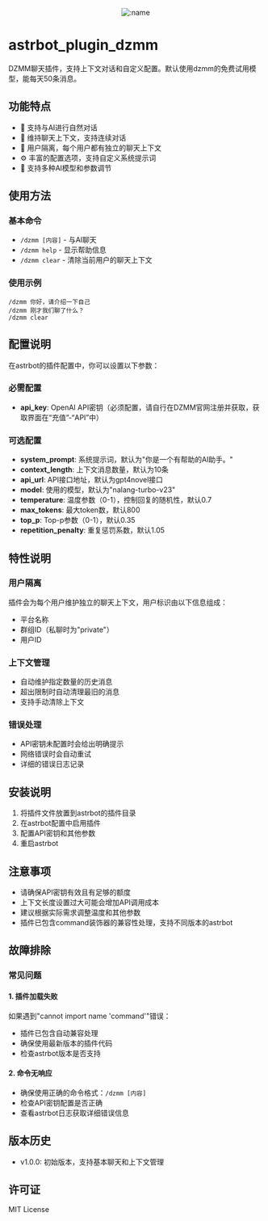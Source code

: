 <div align="center">

![:name](https://count.getloli.com/@astrbot_plugin_dzmm?name=astrbot_plugin_dzmm&theme=nixietube-1&padding=7&offset=0&align=top&scale=1&pixelated=1&darkmode=auto)

</div>


# astrbot_plugin_dzmm

DZMM聊天插件，支持上下文对话和自定义配置。默认使用dzmm的免费试用模型，能每天50条消息。

## 功能特点

- 🤖 支持与AI进行自然对话
- 💬 维持聊天上下文，支持连续对话
- 👥 用户隔离，每个用户都有独立的聊天上下文
- ⚙️ 丰富的配置选项，支持自定义系统提示词
- 🔧 支持多种AI模型和参数调节

## 使用方法

### 基本命令

- `/dzmm [内容]` - 与AI聊天
- `/dzmm help` - 显示帮助信息
- `/dzmm clear` - 清除当前用户的聊天上下文

### 使用示例

```
/dzmm 你好，请介绍一下自己
/dzmm 刚才我们聊了什么？
/dzmm clear
```

## 配置说明

在astrbot的插件配置中，你可以设置以下参数：

### 必需配置

- **api_key**: OpenAI API密钥（必须配置，请自行在DZMM官网注册并获取，获取界面在“充值”-“API”中）

### 可选配置

- **system_prompt**: 系统提示词，默认为"你是一个有帮助的AI助手。"
- **context_length**: 上下文消息数量，默认为10条
- **api_url**: API接口地址，默认为gpt4novel接口
- **model**: 使用的模型，默认为"nalang-turbo-v23"
- **temperature**: 温度参数（0-1），控制回复的随机性，默认0.7
- **max_tokens**: 最大token数，默认800
- **top_p**: Top-p参数（0-1），默认0.35
- **repetition_penalty**: 重复惩罚系数，默认1.05

## 特性说明

### 用户隔离

插件会为每个用户维护独立的聊天上下文，用户标识由以下信息组成：
- 平台名称
- 群组ID（私聊时为"private"）
- 用户ID

### 上下文管理

- 自动维护指定数量的历史消息
- 超出限制时自动清理最旧的消息
- 支持手动清除上下文

### 错误处理

- API密钥未配置时会给出明确提示
- 网络错误时会自动重试
- 详细的错误日志记录

## 安装说明

1. 将插件文件放置到astrbot的插件目录
2. 在astrbot配置中启用插件
3. 配置API密钥和其他参数
4. 重启astrbot

## 注意事项

- 请确保API密钥有效且有足够的额度
- 上下文长度设置过大可能会增加API调用成本
- 建议根据实际需求调整温度和其他参数
- 插件已包含command装饰器的兼容性处理，支持不同版本的astrbot

## 故障排除

### 常见问题

#### 1. 插件加载失败
如果遇到"cannot import name 'command'"错误：
- 插件已包含自动兼容处理
- 确保使用最新版本的插件代码
- 检查astrbot版本是否支持

#### 2. 命令无响应
- 确保使用正确的命令格式：`/dzmm [内容]`
- 检查API密钥配置是否正确
- 查看astrbot日志获取详细错误信息

## 版本历史

- v1.0.0: 初始版本，支持基本聊天和上下文管理

## 许可证

MIT License
